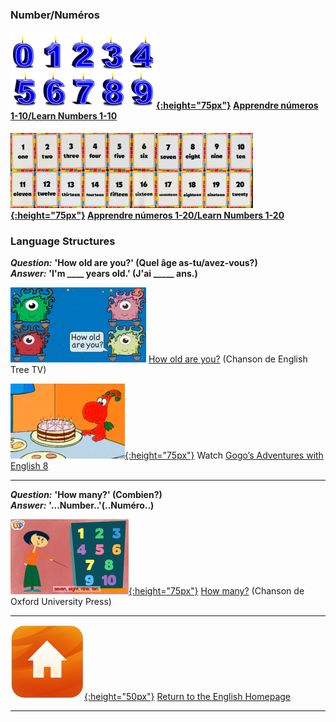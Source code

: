 ### Number/Numéros

#### [![numb2](/images/numb2.PNG){:height="75px"}](https://english-homework.github.io/EnglishForKidsByPascale/Number_I) [Apprendre números 1-10/Learn Numbers 1-10](https://english-homework.github.io/EnglishForKidsByPascale/Number_I)   

#### [![numb3](/images/numb3.PNG){:height="75px"}](https://english-homework.github.io/EnglishForKidsByPascale/Number_II) [Apprendre números 1-20/Learn Numbers 1-20](https://english-homework.github.io/EnglishForKidsByPascale/Number_II)    

### Language Structures

***Question:*** **'How old are you?' (Quel âge as-tu/avez-vous?)**  
***Answer:*** **'I'm ____ years old.' (J'ai _____ ans.)**

[![hoay](/images/hoay.PNG)](https://www.youtube.com/watch?v=x2cI4ZgsYU4) [How old are you?](https://www.youtube.com/watch?v=x2cI4ZgsYU4) (Chanson de English Tree TV)  

[![gae8](/images/gae8.PNG){:height="75px"}](https://www.youtube.com/watch?v=sn4sp4YGz0E) Watch [Gogo’s Adventures with English 8](https://www.youtube.com/watch?v=sn4sp4YGz0E)

***

***Question:*** **'How many?' (Combien?)**  
***Answer:*** **'...Number..'(..Numéro..)**

[![oxeuhm](/images/oxeuhm.PNG){:height="75px"}](https://www.youtube.com/watch?v=G3zaC5onBvM) [How many?](https://www.youtube.com/watch?v=G3zaC5onBvM) (Chanson de Oxford University Press)  

***

[![home](/images/home.png){:height="50px"}](https://english-homework.github.io/EnglishForKidsByPascale) [Return to the English Homepage](https://english-homework.github.io/EnglishForKidsByPascale)

***
